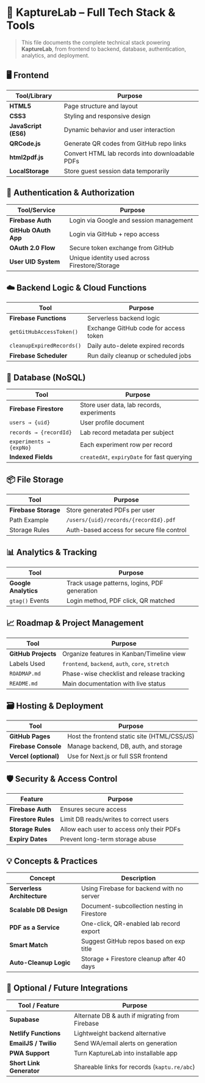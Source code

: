 # 🔧 KaptureLab – Full Tech Stack & Tools



> This file documents the complete technical stack powering **KaptureLab**, from frontend to backend, database, authentication, analytics, and deployment.



## 🖥️ Frontend

| Tool/Library     | Purpose                                           |
|------------------|---------------------------------------------------|
| **HTML5**         | Page structure and layout                         |
| **CSS3**          | Styling and responsive design                     |
| **JavaScript (ES6)** | Dynamic behavior and user interaction         |
| **QRCode.js**     | Generate QR codes from GitHub repo links         |
| **html2pdf.js**   | Convert HTML lab records into downloadable PDFs  |
| **LocalStorage**  | Store guest session data temporarily             |



## 🔐 Authentication & Authorization

| Tool/Service        | Purpose                                      |
|---------------------|----------------------------------------------|
| **Firebase Auth**    | Login via Google and session management     |
| **GitHub OAuth App** | Login via GitHub + repo access              |
| **OAuth 2.0 Flow**   | Secure token exchange from GitHub           |
| **User UID System**  | Unique identity used across Firestore/Storage |



## ☁️ Backend Logic & Cloud Functions

| Tool                | Purpose                                        |
|---------------------|------------------------------------------------|
| **Firebase Functions** | Serverless backend logic                   |
| `getGitHubAccessToken()` | Exchange GitHub code for access token    |
| `cleanupExpiredRecords()` | Daily auto-delete expired records       |
| **Firebase Scheduler** | Run daily cleanup or scheduled jobs        |



## 🧠 Database (NoSQL)

| Tool              | Purpose                                          |
|-------------------|--------------------------------------------------|
| **Firebase Firestore** | Store user data, lab records, experiments   |
| `users → {uid}`       | User profile document                       |
| `records → {recordId}`| Lab record metadata per subject             |
| `experiments → {expNo}` | Each experiment row per record             |
| **Indexed Fields**   | `createdAt`, `expiryDate` for fast querying   |



## 📦 File Storage

| Tool              | Purpose                                          |
|-------------------|--------------------------------------------------|
| **Firebase Storage** | Store generated PDFs per user                 |
| Path Example       | `/users/{uid}/records/{recordId}.pdf`          |
| Storage Rules      | Auth-based access for secure file control      |



## 📊 Analytics & Tracking

| Tool              | Purpose                                          |
|-------------------|--------------------------------------------------|
| **Google Analytics** | Track usage patterns, logins, PDF generation |
| `gtag()` Events    | Login method, PDF click, QR matched            |



## 📈 Roadmap & Project Management

| Tool              | Purpose                                          |
|-------------------|--------------------------------------------------|
| **GitHub Projects** | Organize features in Kanban/Timeline view     |
| Labels Used        | `frontend`, `backend`, `auth`, `core`, `stretch` |
| `ROADMAP.md`       | Phase-wise checklist and release tracking      |
| `README.md`        | Main documentation with live status            |



## 🗃 Hosting & Deployment

| Tool              | Purpose                                          |
|-------------------|--------------------------------------------------|
| **GitHub Pages**   | Host the frontend static site (HTML/CSS/JS)    |
| **Firebase Console** | Manage backend, DB, auth, and storage        |
| **Vercel (optional)** | Use for Next.js or full SSR frontend        |



## 🛡 Security & Access Control

| Feature             | Purpose                                        |
|---------------------|------------------------------------------------|
| **Firebase Auth**    | Ensures secure access                         |
| **Firestore Rules**  | Limit DB reads/writes to correct users        |
| **Storage Rules**    | Allow each user to access only their PDFs     |
| **Expiry Dates**     | Prevent long-term storage abuse               |



## 💡 Concepts & Practices

| Concept                 | Description                                |
|--------------------------|--------------------------------------------|
| **Serverless Architecture** | Using Firebase for backend with no server |
| **Scalable DB Design**   | Document-subcollection nesting in Firestore |
| **PDF as a Service**     | One-click, QR-enabled lab record export     |
| **Smart Match**          | Suggest GitHub repos based on exp title     |
| **Auto-Cleanup Logic**   | Storage + Firestore cleanup after 40 days   |



## 🔌 Optional / Future Integrations

| Tool / Feature         | Purpose                                      |
|-------------------------|----------------------------------------------|
| **Supabase**            | Alternate DB & auth if migrating from Firebase |
| **Netlify Functions**   | Lightweight backend alternative              |
| **EmailJS / Twilio**    | Send WA/email alerts on generation           |
| **PWA Support**         | Turn KaptureLab into installable app         |
| **Short Link Generator**| Shareable links for records (`kaptu.re/abc`) |

